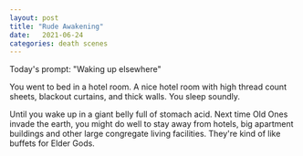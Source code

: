 ```yaml
---
layout: post
title: "Rude Awakening"
date:   2021-06-24
categories: death scenes
---
```

Today's prompt: "Waking up elsewhere"

You went to bed in a hotel room. A nice hotel room with high thread count sheets, blackout curtains, and thick walls. You sleep soundly. 

Until you wake up in a giant belly full of stomach acid. Next time Old Ones invade the earth, you  might do well to stay away from hotels, big apartment buildings and other large congregate living facilities. They're kind of like buffets for Elder Gods.
